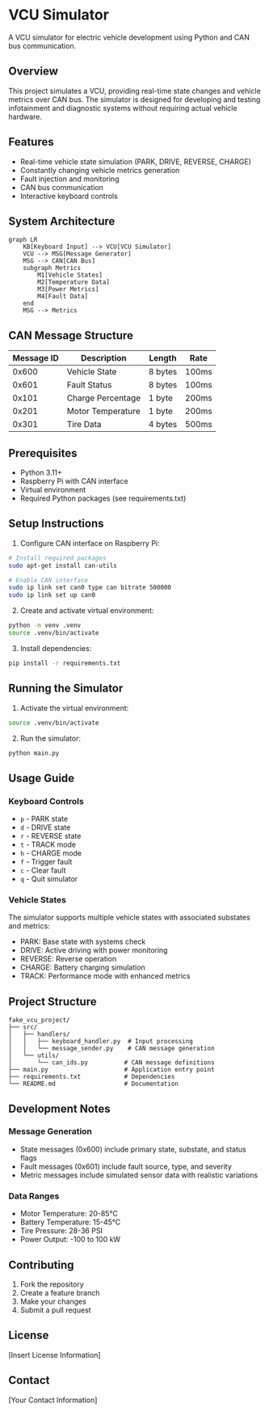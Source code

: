 # VCU Simulator
A VCU simulator for electric vehicle development using Python and CAN bus communication.

## Overview
This project simulates a VCU, providing real-time state changes and vehicle metrics over CAN bus. The simulator is designed for developing and testing infotainment and diagnostic systems without requiring actual vehicle hardware.

## Features
- Real-time vehicle state simulation (PARK, DRIVE, REVERSE, CHARGE)
- Constantly changing vehicle metrics generation
- Fault injection and monitoring
- CAN bus communication
- Interactive keyboard controls

## System Architecture
```mermaid
graph LR
    KB[Keyboard Input] --> VCU[VCU Simulator]
    VCU --> MSG[Message Generator]
    MSG --> CAN[CAN Bus]
    subgraph Metrics
        M1[Vehicle States]
        M2[Temperature Data]
        M3[Power Metrics]
        M4[Fault Data]
    end
    MSG --> Metrics
```

## CAN Message Structure
| Message ID | Description | Length | Rate |
|------------|-------------|---------|------|
| 0x600 | Vehicle State | 8 bytes | 100ms |
| 0x601 | Fault Status | 8 bytes | 100ms |
| 0x101 | Charge Percentage | 1 byte | 200ms |
| 0x201 | Motor Temperature | 1 byte | 200ms |
| 0x301 | Tire Data | 4 bytes | 500ms |

## Prerequisites
- Python 3.11+
- Raspberry Pi with CAN interface
- Virtual environment
- Required Python packages (see requirements.txt)

## Setup Instructions
1. Configure CAN interface on Raspberry Pi:
```bash
# Install required packages
sudo apt-get install can-utils

# Enable CAN interface
sudo ip link set can0 type can bitrate 500000
sudo ip link set up can0
```

2. Create and activate virtual environment:
```bash
python -m venv .venv
source .venv/bin/activate
```

3. Install dependencies:
```bash
pip install -r requirements.txt
```

## Running the Simulator
1. Activate the virtual environment:
```bash
source .venv/bin/activate
```

2. Run the simulator:
```bash
python main.py
```

## Usage Guide
### Keyboard Controls
- `p` - PARK state
- `d` - DRIVE state
- `r` - REVERSE state
- `t` - TRACK mode
- `h` - CHARGE mode
- `f` - Trigger fault
- `c` - Clear fault
- `q` - Quit simulator

### Vehicle States
The simulator supports multiple vehicle states with associated substates and metrics:
- PARK: Base state with systems check
- DRIVE: Active driving with power monitoring
- REVERSE: Reverse operation
- CHARGE: Battery charging simulation
- TRACK: Performance mode with enhanced metrics

## Project Structure
```
fake_vcu_project/
├── src/
│   ├── handlers/
│   │   ├── keyboard_handler.py  # Input processing
│   │   └── message_sender.py    # CAN message generation
│   └── utils/
│       └── can_ids.py          # CAN message definitions
├── main.py                     # Application entry point
├── requirements.txt            # Dependencies
└── README.md                   # Documentation
```

## Development Notes
### Message Generation
- State messages (0x600) include primary state, substate, and status flags
- Fault messages (0x601) include fault source, type, and severity
- Metric messages include simulated sensor data with realistic variations

### Data Ranges
- Motor Temperature: 20-85°C
- Battery Temperature: 15-45°C
- Tire Pressure: 28-36 PSI
- Power Output: -100 to 100 kW

## Contributing
1. Fork the repository
2. Create a feature branch
3. Make your changes
4. Submit a pull request

## License
[Insert License Information]

## Contact
[Your Contact Information]
